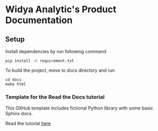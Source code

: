 # Widya Analytic's Product Documentation

## Setup
Install dependencies by run following command
```
pip install -r requirement.txt
```

To build the project, move to docs directory and run
```
cd docs
make html
```

### Template for the Read the Docs tutorial

This GitHub template includes fictional Python library
with some basic Sphinx docs.

Read the tutorial [here](https://docs.readthedocs.io/en/stable/tutorial/)


